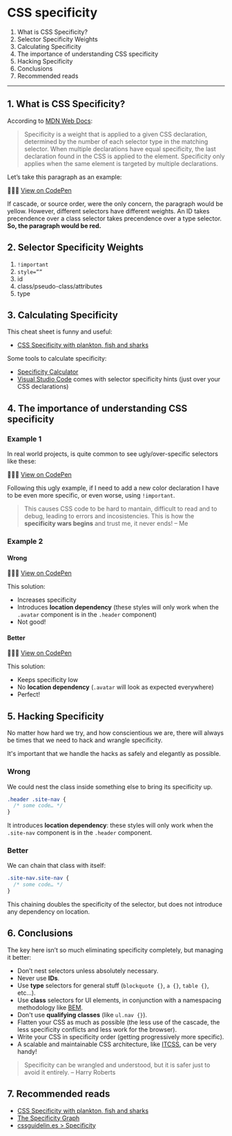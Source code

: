 # CSS specificity

1. What is CSS Specificity?
2. Selector Specificity Weights
3. Calculating Specificity
4. The importance of understanding CSS specificity
5. Hacking Specificity
6. Conclusions
7. Recommended reads

---

## 1. What is CSS Specificity?

According to [MDN Web Docs](https://developer.mozilla.org/en-US/docs/Web/CSS/Specificity):

> Specificity is a weight that is applied to a given CSS declaration, determined by the number of each selector type in the matching selector. When multiple declarations have equal specificity, the last declaration found in the CSS is applied to the element. Specificity only applies when the same element is targeted by multiple declarations.

Let’s take this paragraph as an example:

👨🏻‍💻 [View on CodePen](https://codepen.io/nadalsol/pen/VwmyPMQ)

If cascade, or source order, were the only concern, the paragraph would be yellow. However, different selectors have different weights. An ID takes precendence over a class selector takes precendence over a type selector. **So, the paragraph would be red.**

## 2. Selector Specificity Weights

1. `!important`
2. `style=””`
3. id
4. class/pseudo-class/attributes
5. type

## 3. Calculating Specificity

This cheat sheet is funny and useful:

- [CSS Specificity with plankton, fish and sharks](http://www.standardista.com/css3/css-specificity/)

Some tools to calculate specificity:

- [Specificity Calculator](https://specificity.keegan.st/)
- [Visual Studio Code](https://code.visualstudio.com/) comes with selector specificity hints (just over your CSS declarations)

## 4. The importance of understanding CSS specificity

### Example 1

In real world projects, is quite common to see ugly/over-specific selectors like these:

👨🏻‍💻 [View on CodePen](https://codepen.io/nadalsol/pen/MWbrJxj)

Following this ugly example, if I need to add a new color declaration I have to be even more specific, or even worse, using `!important`.

> This causes CSS code to be hard to mantain, difficult to read and to debug, leading to errors and incosistencies. This is how the **specificity wars begins** and trust me, it never ends!
> – Me

### Example 2

#### Wrong

👨🏻‍💻 [View on CodePen](https://codepen.io/nadalsol/pen/WNodpzR)

This solution:

- Increases specificity
- Introduces **location dependency** (these styles will only work when the `.avatar` component is in the `.header` component)
- Not good!

#### Better

👨🏻‍💻 [View on CodePen](https://codepen.io/nadalsol/pen/XWNVMOP)

This solution:

- Keeps specificity low
- No **location dependency** (`.avatar` will look as expected everywhere)
- Perfect!

## 5. Hacking Specificity

No matter how hard we try, and how conscientious we are, there will always be times that we need to hack and wrangle specificity.

It's important that we handle the hacks as safely and elegantly as possible.

### Wrong

We could nest the class inside something else to bring its specificity up.

```css
.header .site-nav {
  /* some code… */
}
```

It introduces **location dependency**: these styles will only work when the `.site-nav` component is in the `.header` component.

### Better

We can chain that class with itself:

```css
.site-nav.site-nav {
  /* some code… */
}
```

This chaining doubles the specificity of the selector, but does not introduce any dependency on location.

## 6. Conclusions

The key here isn’t so much eliminating specificity completely, but managing it better:

- Don’t nest selectors unless absolutely necessary.
- Never use **IDs**.
- Use **type** selectors for general stuff (`blockquote {}`, `a {}`, `table {}`, etc…).
- Use **class** selectors for UI elements, in conjunction with a namespacing methodology like [BEM](https://csswizardry.com/2013/01/mindbemding-getting-your-head-round-bem-syntax/).
- Don't use **qualifying classes** (like `ul.nav {}`).
- Flatten your CSS as much as possible (the less use of the cascade, the less specificity conflicts and less work for the browser).
- Write your CSS in specificity order (getting progressively more specific).
- A scalable and maintainable CSS architecture, like [ITCSS](https://speakerdeck.com/dafed/managing-css-projects-with-itcss), can be very handy!

> Specificity can be wrangled and understood, but it is safer just to avoid it entirely.
> – Harry Roberts

## 7. Recommended reads

- [CSS Specificity with plankton, fish and sharks](http://www.standardista.com/css3/css-specificity/)
- [The Specificity Graph](https://csswizardry.com/2014/10/the-specificity-graph/)
- [cssguidelin.es > Specificity](https://cssguidelin.es/#specificity)
